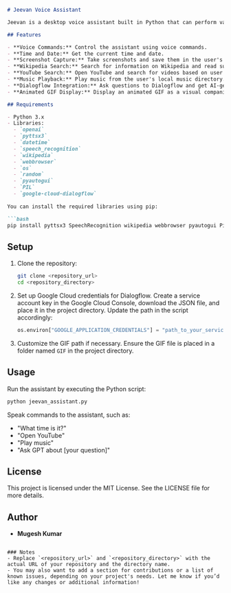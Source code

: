 ```markdown
# Jeevan Voice Assistant

Jeevan is a desktop voice assistant built in Python that can perform various tasks through voice commands. It utilizes several libraries, including speech recognition, text-to-speech, and Dialogflow for conversational AI.

## Features

- **Voice Commands:** Control the assistant using voice commands.
- **Time and Date:** Get the current time and date.
- **Screenshot Capture:** Take screenshots and save them in the user's Pictures folder.
- **Wikipedia Search:** Search for information on Wikipedia and read summaries aloud.
- **YouTube Search:** Open YouTube and search for videos based on user queries.
- **Music Playback:** Play music from the user's local music directory.
- **Dialogflow Integration:** Ask questions to Dialogflow and get AI-generated responses.
- **Animated GIF Display:** Display an animated GIF as a visual companion to the assistant.

## Requirements

- Python 3.x
- Libraries:
  - `openai`
  - `pyttsx3`
  - `datetime`
  - `speech_recognition`
  - `wikipedia`
  - `webbrowser`
  - `os`
  - `random`
  - `pyautogui`
  - `PIL`
  - `google-cloud-dialogflow`
  
You can install the required libraries using pip:

```bash
pip install pyttsx3 SpeechRecognition wikipedia webbrowser pyautogui Pillow google-cloud-dialogflow
```

## Setup

1. Clone the repository:

   ```bash
   git clone <repository_url>
   cd <repository_directory>
   ```

2. Set up Google Cloud credentials for Dialogflow. Create a service account key in the Google Cloud Console, download the JSON file, and place it in the project directory. Update the path in the script accordingly:

   ```python
   os.environ["GOOGLE_APPLICATION_CREDENTIALS"] = "path_to_your_service_account_file.json"
   ```

3. Customize the GIF path if necessary. Ensure the GIF file is placed in a folder named `GIF` in the project directory.

## Usage

Run the assistant by executing the Python script:

```bash
python jeevan_assistant.py
```

Speak commands to the assistant, such as:

- "What time is it?"
- "Open YouTube"
- "Play music"
- "Ask GPT about [your question]"

## License

This project is licensed under the MIT License. See the LICENSE file for more details.

## Author

- **Mugesh Kumar**
```

### Notes
- Replace `<repository_url>` and `<repository_directory>` with the actual URL of your repository and the directory name.
- You may also want to add a section for contributions or a list of known issues, depending on your project's needs. Let me know if you’d like any changes or additional information!

